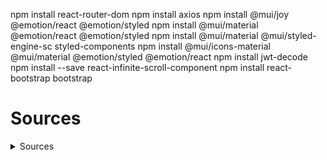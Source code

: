 npm install react-router-dom
npm install axios
npm install @mui/joy @emotion/react @emotion/styled
npm install @mui/material @emotion/react @emotion/styled
npm install @mui/material @mui/styled-engine-sc styled-components
npm install @mui/icons-material @mui/material @emotion/styled @emotion/react
npm install jwt-decode
npm install --save react-infinite-scroll-component
npm install react-bootstrap bootstrap


# Sources
<details><summary>Sources</summary>



https://html-css-js.com/css/generator/box-shadow/

<a href="https://www.flaticon.com/free-icons/upload" title="upload icons">Upload icons created by Ilham Fitrotul Hayat - Flaticon</a>

<a href="https://www.flaticon.com/free-icons/picture" title="picture icons">Picture icons created by Pixel perfect - Flaticon</a>

Sign up page
<a href="https://www.freepik.com/free-photo/still-life-with-modern-vases-soft-aesthetics_31587722.htm#from_view=detail_serie">Image by pikisuperstar</a> on Freepik

Sign in image
Image by <a href="https://www.freepik.com/free-photo/minimal-white-vases-arrangement_31589984.htm#&position=0&from_view=collections">Freepik</a>

icon
<a href="https://www.freepik.com/icon/action-camera_4369085#position=6&page=1&term=camera+logo&fromView=search">Icon by IconMarketPK</a>

Video av <a href="https://pixabay.com/sv/users/felixmittermeier-4397258/?utm_source=link-attribution&utm_medium=referral&utm_campaign=video&utm_content=91545">PayPal.me/FelixMittermeier</a> från <a href="https://pixabay.com/sv//?utm_source=link-attribution&utm_medium=referral&utm_campaign=video&utm_content=91545">Pixabay</a>

Images
<a href="https://www.freepik.com/free-photo/beautiful-tree-middle-field-covered-with-grass-with-tree-line-background_13005861.htm#query=nature&position=2&from_view=search&track=sph">Image by wirestock</a> on Freepik
</details>